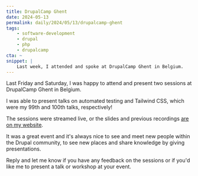 ```yaml
---
title: DrupalCamp Ghent
date: 2024-05-13
permalink: daily/2024/05/13/drupalcamp-ghent
tags:
    - software-development
    - drupal
    - php
    - drupalcamp
cta: ~
snippet: |
    Last week, I attended and spoke at DrupalCamp Ghent in Belgium.
---
```


Last Friday and Saturday, I was happy to attend and present two sessions at DrupalCamp Ghent in Belgium.

I was able to present talks on automated testing and Tailwind CSS, which were my 99th and 100th talks, respectively!

The sessions were streamed live, or the slides and previous recordings [are on my website][1].

It was a great event and it's always nice to see and meet new people within the Drupal community, to see new places and share knowledge by giving presentations.

Reply and let me know if you have any feedback on the sessions or if you'd like me to present a talk or workshop at your event.

[1]: {{site.url}}/dcg
